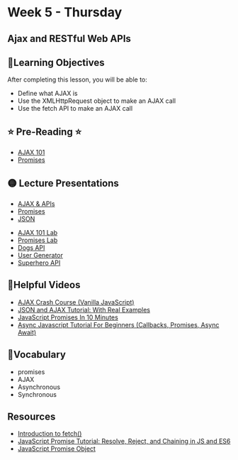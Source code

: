 # Week 5 - Thursday

## Ajax and RESTful Web APIs

## 📍Learning Objectives
After completing this lesson, you will be able to:

- Define what AJAX is
- Use the XMLHttpRequest object to make an AJAX call
- Use the fetch API to make an AJAX call

## ⭐️ Pre-Reading ⭐️
- [AJAX 101](https://digitalcrafts.instructure.com/courses/189/pages/reading-ajax-101?module_item_id=23277)
- [Promises](https://digitalcrafts.instructure.com/courses/189/pages/reading-promises?module_item_id=23278)

<!-- ## 📍Agenda -->

## 🟡 Lecture Presentations
- [AJAX & APIs](http://dc-houston.herokuapp.com/p2/Javascript/AJAX.html#1)
- [Promises](https://dc-houston.herokuapp.com/p2/Postgres/Promises.html#1)
- [JSON](http://dc-houston.herokuapp.com/p2/Javascript/JSON.html#1)

<!-- ## 🟣Labs  -->
- [AJAX 101 Lab](https://digitalcrafts.instructure.com/courses/189/pages/ajax-101?module_item_id=23284)
- [Promises Lab](https://digitalcrafts.instructure.com/courses/189/pages/promises?module_item_id=23285)
- [Dogs API](https://digitalcrafts.instructure.com/courses/189/assignments/4688?module_item_id=23281)
- [User Generator](https://github.com/veros-labs/js-lab-api-random-user-generator)
- [Superhero API](https://digitalcrafts.instructure.com/courses/189/assignments/4593?module_item_id=23282)


<!-- ## 🟠Homework
- [homework](./homework)  -->

## 🔵Helpful Videos
- [AJAX Crash Course (Vanilla JavaScript)](https://www.youtube.com/watch?v=82hnvUYY6QA)
- [JSON and AJAX Tutorial: With Real Examples](https://www.youtube.com/watch?v=rJesac0_Ftw)
- [JavaScript Promises In 10 Minutes](https://www.youtube.com/watch?v=DHvZLI7Db8E&t=287s)
- [Async Javascript Tutorial For Beginners (Callbacks, Promises, Async Await)](https://www.youtube.com/watch?v=_8gHHBlbziw&t=1443s)

<!-- ## ✔️Todo Checklist
- [ ] -->

## 🔶Vocabulary
- promises
- AJAX
- Asynchronous
- Synchronous

<!-- ## 🔷Test Your knowledge -->


## Resources
- [Introduction to fetch()](https://developers.google.com/web/updates/2015/03/introduction-to-fetch) 
- [JavaScript Promise Tutorial: Resolve, Reject, and Chaining in JS and ES6](https://www.freecodecamp.org/news/javascript-es6-promises-for-beginners-resolve-reject-and-chaining-explained/)
- [JavaScript Promise Object](https://www.w3schools.com/js/js_promise.asp)



